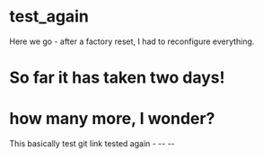# test_again

Here we go - after a factory reset, I had to reconfigure everything.

# So far it has taken two days! 

# how many more, I wonder?

This basically test git link tested again - -- -- 